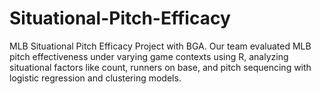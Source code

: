 # Situational-Pitch-Efficacy
MLB Situational Pitch Efficacy Project with BGA.
Our team evaluated MLB pitch effectiveness under varying game contexts using R, analyzing situational factors like count, runners on base, and pitch sequencing with logistic regression and clustering models.
